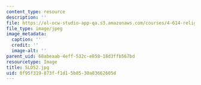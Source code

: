 ```yaml
---
content_type: resource
description: ''
file: https://ol-ocw-studio-app-qa.s3.amazonaws.com/courses/4-614-religious-architecture-and-islamic-cultures-fall-2002/0f95f319873ff1d15b8530a83662605d_SLD52.jpg
file_type: image/jpeg
image_metadata:
  caption: ''
  credit: ''
  image-alt: ''
parent_uid: 68abeaab-4eff-532c-e858-18d3ffb567bd
resourcetype: Image
title: SLD52.jpg
uid: 0f95f319-873f-f1d1-5b85-30a83662605d
---
```

